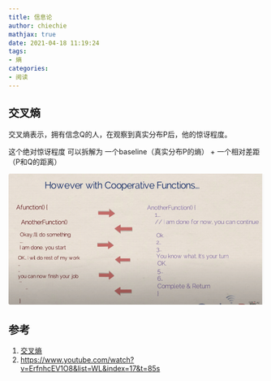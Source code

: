 ```yaml
---
title: 信息论
author: chiechie
mathjax: true
date: 2021-04-18 11:19:24
tags:
- 熵
categories:
- 阅读
---
```


## 交叉熵

交叉熵表示，拥有信念Q的人，在观察到真实分布P后，他的惊讶程度。

这个绝对惊讶程度 可以拆解为 一个baseline（真实分布P的熵） + 一个相对差距（P和Q的距离）

![img_1.png](./img_1.png)





## 参考

1. [交叉熵](https://d2l.ai/chapter_appendix-mathematics-for-deep-learning/information-theory.html#cross-entropy)
2. https://www.youtube.com/watch?v=ErfnhcEV1O8&list=WL&index=17&t=85s